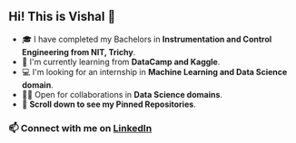## Hi! This is Vishal 👋
- 🎓 I have completed my Bachelors in **Instrumentation and Control Engineering from NIT, Trichy**.
- 🌱 I'm currently learning from **DataCamp and Kaggle**.
- 💻 I'm looking for an internship in **Machine Learning and Data Science domain**.
- 🤝🏻 Open for collaborations in **Data Science domains**.
- 📌 **Scroll down to see my Pinned Repositories**.


### 📫 Connect with me on [LinkedIn](https://www.linkedin.com/in/vishal-mandrai999/) 


<!--
**VishalMandrai/VishalMandrai** is a ✨ _special_ ✨ repository because its `README.md` (this file) appears on your GitHub profile.

Here are some ideas to get you started:

- 🔭 I’m currently working on ...
- 🌱 I’m currently learning ...
- 👯 I’m looking to collaborate on ...
- 🤔 I’m looking for help with ...
- 💬 Ask me about ...
- 📫 How to reach me: ...
- 😄 Pronouns: ...
- ⚡ Fun fact: ...
-->
